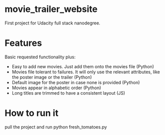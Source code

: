 # movie_trailer_website
First project for Udacity full stack nanodegree.

# Features
Basic requested functionality plus:
- Easy to add new movies. Just add them onto the movies file (Python)
- Movies file tolerant to failures. It will only use the relevant attributes, like the poster image or the trailer (Python)
- Default image for the poster in case none is provided (Python)
- Movies appear in alphabetic order (Python)
- Long titles are trimmed to have a consistent layout (JS)

# How to run it
pull the project and run python fresh_tomatoes.py
